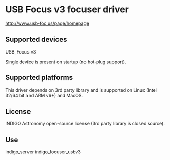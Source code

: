 # USB Focus v3 focuser driver

http://www.usb-foc.us/page/homepage

## Supported devices

USB_Focus v3

Single device is present on startup (no hot-plug support).

## Supported platforms

This driver depends on 3rd party library and is supported on Linux (Intel 32/64 bit and ARM v6+) and MacOS.

## License

INDIGO Astronomy open-source license  (3rd party library is closed source).

## Use

indigo_server indigo_focuser_usbv3
